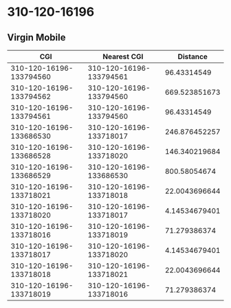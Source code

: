 # 310-120-16196
## Virgin Mobile


| CGI | Nearest CGI | Distance |
|-----|-------------|----------|
| 310-120-16196-133794560 | 310-120-16196-133794561 | 96.43314549 |
| 310-120-16196-133794562 | 310-120-16196-133794560 | 669.523851673 |
| 310-120-16196-133794561 | 310-120-16196-133794560 | 96.43314549 |
| 310-120-16196-133686530 | 310-120-16196-133718017 | 246.876452257 |
| 310-120-16196-133686528 | 310-120-16196-133718020 | 146.340219684 |
| 310-120-16196-133686529 | 310-120-16196-133686530 | 800.58054674 |
| 310-120-16196-133718021 | 310-120-16196-133718018 | 22.0043696644 |
| 310-120-16196-133718020 | 310-120-16196-133718017 | 4.14534679401 |
| 310-120-16196-133718016 | 310-120-16196-133718019 | 71.279386374 |
| 310-120-16196-133718017 | 310-120-16196-133718020 | 4.14534679401 |
| 310-120-16196-133718018 | 310-120-16196-133718021 | 22.0043696644 |
| 310-120-16196-133718019 | 310-120-16196-133718016 | 71.279386374 |

